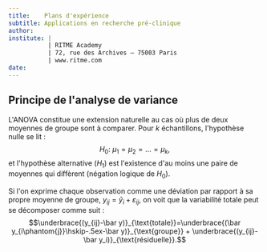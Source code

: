 ```yaml
---
title:    Plans d'expérience
subtitle: Applications en recherche pré-clinique
author:   
institute: |
           | RITME Academy
           | 72, rue des Archives – 75003 Paris 
           | www.ritme.com 
date:
---
```



## Principe de l'analyse de variance

L'ANOVA constitue une extension naturelle au cas où plus de deux moyennes de groupe sont à comparer. Pour $k$ échantillons, l'hypothèse nulle se lit : 
$$ H_0:\ \mu_1=\mu_2=\ldots=\mu_k, $$ 
et l'hypothèse alternative ($H_1$) est l'existence d'au moins une paire de moyennes qui diffèrent (négation logique de $H_0$). 

Si l'on exprime chaque observation comme une déviation par rapport à sa propre moyenne de groupe, $y_{ij}=\bar y_i+\varepsilon_{ij}$, on voit que la variabilité totale peut se décomposer comme suit : $$\underbrace{(y_{ij}-\bar y)}_{\text{totale}}=\underbrace{(\bar y_{i\phantom{j}}\hskip-.5ex-\bar y)}_{\text{groupe}} + \underbrace{(y_{ij}-\bar y_i)}_{\text{résiduelle}}.$$

